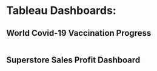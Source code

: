 # Tableau Dashboards:

## World Covid-19 Vaccination Progress

![]()

## Superstore Sales Profit Dashboard

![]()
